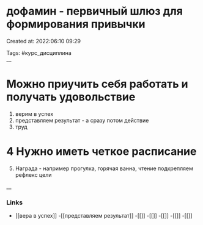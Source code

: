 # дофамин - первичный шлюз для формирования привычки

Created at: 2022:06:10 09:29

Tags: #курс_дисциплина  
__ 

# Можно приучить себя работать и получать удовольствие
1. верим в успех
2. представляем результат - а сразу потом действие
3. труд

# 4 Нужно иметь четкое расписание

5. Награда - например прогулка, горячая ванна, чтение
подкрепляем рефлекс цели


__

### Links
- [[вера в успех]]
-[[представляем результат]]
-[[]]
-[[]]
-[[]]
-[[]]
-[[]]